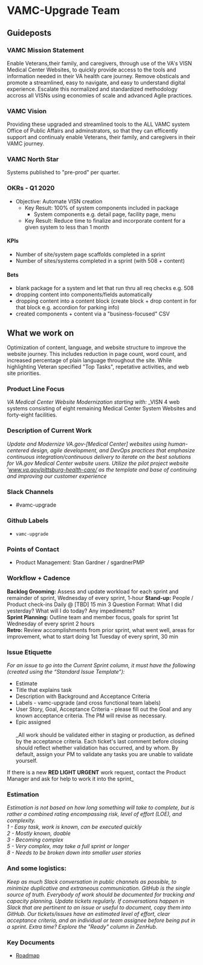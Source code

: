 # VAMC-Upgrade Team

## Guideposts
### VAMC Mission Statement
Enable Veterans,their family, and caregivers, through use of the VA's VISN Medical Center Websites, to quickly provide access to the tools and information needed in their VA health care journey.  Remove obsticals and promote a streamlined, easy to navigate, and easy to understand digital experience.  Escalate this normalized and standardized methodology accross all VISNs using economies of scale and advanced Agile practices. 

### VAMC Vision
Providing these upgraded and streamlined tools to the ALL VAMC system Office of Public Affairs and adminstrators, so that they can efficently support and continualy enable Veterans, their family, and caregivers in their VAMC journey. 

### VAMC North Star
Systems published to "pre-prod" per quarter.

### OKRs - Q1 2020
- Objective: Automate VISN creation
  - Key Result: 100% of system components included in package
    - System components e.g. detail page, facility page, menu
  - Key Result: Reduce time to finalize and incorporate content for a given system to less than 1 month
#### KPIs
- Number of site/system page scaffolds completed in a sprint
- Number of sites/systems completed in a sprint (with 508 + content)

#### Bets
- blank package for a system and let that run thru all req checks e.g. 508
- dropping content into components/fields automatically 
- dropping content into a content block (create block + drop content in for that block e.g. accordion for parking info)
- created components + content via a "business-focused" CSV  


## What we work on
Optimization of content, language, and website structure to improve the website journey.  This includes reduction in page count, word count, and increased percentage of plain language throughout the site. While highlighting Veteran specified "Top Tasks", repetative activities, and web site priorities.

### Product Line Focus
_VA Medical Center Website Modernization starting with:_
_VISN 4 web systems consisting of eight remaining Medical Center System Websites and forty-eight facilities.

### Description of Current Work
_Update and Modernize VA.gov-[Medical Center] websites using human-centered design, agile development, and DevOps practices that emphasize continuous integration/continuous delivery to iterate on the best solutions for VA.gov Medical Center website users. Utilize the pilot project website 'www.va.gov/pittsburg-health-care/ as the template and base of continuing and improving our customer experience_

### Slack Channels
- #vamc-upgrade

### Github Labels
- `vamc-upgrade`

### Points of Contact 
- Product Management: Stan Gardner / sgardnerPMP

### Workflow + Cadence
<b>Backlog Grooming:</b> Assess and update workload for each sprint and remainder of sprint, Wednesday of every sprint, 1-hour
<b>Stand-up:</b> People / Product check-ins Daily @ [TBD] 15 min 3 Question Format: What I did yesterday? What will I do today? Any impediments?<br>
<b>Sprint Planning:</b> Outline team and member focus, goals for sprint 1st Wednesday of every sprint 2 hours<br>
<b> Retro:</b> Review accomplishments from prior sprint, what went well, areas for improvement, what to start doing 1st Tuesday of every sprint, 30 min <br>

### Issue Etiquette

_For an issue to go into the Current Sprint column, it must have the following (created using the “Standard Issue Template”):_<br>
  - Estimate<br>
  - Title that explains task<br>
  - Description with Background and Acceptance Criteria<br>
  - Labels - vamc-upgrade (and cross functional team labels)<br>
  - User Story, Goal, Acceptance Criteria - please fill out the Goal and any known acceptance criteria. The PM will revise as necessary.<br>
  -	Epic assigned<br><br>
_All work should be validated either in staging or production, as defined by the acceptance criteria. Each ticket's last comment before closing should reflect whether validation has occurred, and by whom. By default, assign your PM to validate any tasks you are unable to validate yourself.

If there is a new <b>RED LIGHT URGENT</b> work request, contact the Product Manager and ask for help to work it into the sprint_

### Estimation
_Estimation is not based on how long something will take to complete, but is rather a combined rating encompassing risk, level of effort (LOE), and complexity.<br>
1 - Easy task, work is known, can be executed quickly<br>
2 - Mostly known, doable<br>
3 - Becoming complex<br>
5 - Very complex, may take a full sprint or longer<br>
8 - Needs to be broken down into smaller user stories_<br>

### And some logistics:
_Keep as much Slack conversation in public channels as possible, to minimize duplicative and extraneous communication. GitHub is the single source of truth. Everybody of work should be documented for tracking and capacity planning. Update tickets regularly. If conversations happen in Slack that are pertinent to an issue or useful to document, copy them into GitHub. Our tickets/issues have an estimated level of effort, clear acceptance criteria, and an individual or team assignee before being put in a sprint. Extra time? Explore the "Ready" column in ZenHub._

### Key Documents

- [Roadmap](https://github.com/department-of-veterans-affairs/va.gov-team/blob/master/teams/vsa/teams/vamc/vamc-roadmap_Q4_2019.png)

